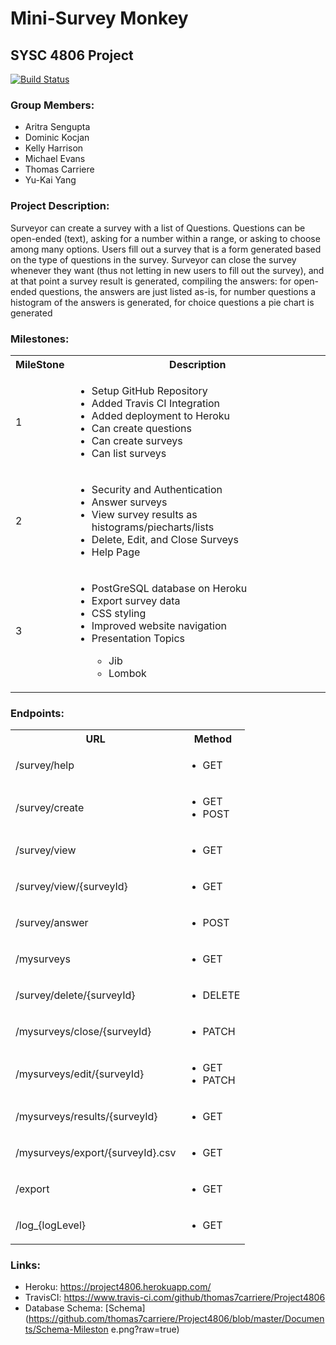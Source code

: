<H1>Mini-Survey Monkey</H1>
<H2> SYSC 4806 Project</H2>

[![Build Status](https://www.travis-ci.com/thomas7carriere/Project4806.svg?branch=master)](https://www.travis-ci.com/thomas7carriere/Project4806)

<H3>Group Members:</H3>

 - Aritra Sengupta
 - Dominic Kocjan
 - Kelly Harrison
 - Michael Evans
 - Thomas Carriere
 - Yu-Kai Yang

<H3>Project Description:</H3>
Surveyor can create a survey with a list of Questions. Questions can be open-ended (text), asking for a number within a range, or asking to choose among many options.  Users fill out a survey that is a form generated based on the type of questions in the survey. Surveyor can close the survey whenever they want (thus not letting in new users to fill out the survey), and at that point a survey result is generated, compiling the answers: for open-ended questions, the answers are just listed as-is, for number questions a histogram of the answers is generated, for choice questions a pie chart is generated

<H3>Milestones:</H3>

<table>
	<tr>
		<th>MileStone</th>
		<th>Description</th>
	</tr>
	<tr>
		<td>1</td>
		<td>
			<ul>
				<li>Setup GitHub Repository</li>
				<li>Added Travis CI Integration</li>
				<li>Added deployment to Heroku</li>
				<li>Can create questions</li>
				<li>Can create surveys</li>
				<li>Can list surveys</li>
			</ul>
		</td>
	</tr>
	<tr>
		<td>2</td>
		<td>
			<ul>
				<li>Security and Authentication</li>
				<li>Answer surveys</li>
				<li>View survey results as histograms/piecharts/lists</li>
				<li>Delete, Edit, and Close Surveys</li>
				<li>Help Page</li>
			</ul>
		</td>
	</tr>
	<tr>
		<td>3</td>
		<td>
            <ul>
				<li>PostGreSQL database on Heroku</li>
                <li>Export survey data</li>
                <li>CSS styling</li>
                <li>Improved website navigation</li>
                <li>Presentation Topics</li>
                <ul>
                    <li>Jib</li>
                    <li>Lombok</li>
                </ul>
            </ul>
        </td>
	</tr>
</table>

<H3>Endpoints:</H3>

<table>
	<tr>
		<th>URL</th>
		<th>Method</th>
	</tr>
    <tr>
		<td>/survey/help</td>
		<td>
			<ul>
				<li>GET</li>
			</ul>
		</td>
	</tr>
	<tr>
		<td>/survey/create</td>
		<td>
			<ul>
				<li>GET</li>
				<li>POST</li>
			</ul>
		</td>
	</tr>
	<tr>
		<td>/survey/view</td>
		<td>
			<ul>
				<li>GET</li>
			</ul>
		</td>
	</tr>
	<tr>
		<td>/survey/view/{surveyId}</td>
		<td>
			<ul>
				<li>GET</li>
			</ul>
		</td>
	</tr>
    <tr>
		<td>/survey/answer</td>
		<td>
			<ul>
				<li>POST</li>
			</ul>
		</td>
	</tr>
    <tr>
		<td>/mysurveys</td>
		<td>
			<ul>
				<li>GET</li>
			</ul>
		</td>
	</tr>
    <tr>
		<td>/survey/delete/{surveyId}</td>
		<td>
			<ul>
				<li>DELETE</li>
			</ul>
		</td>
	</tr>
    <tr>
		<td>/mysurveys/close/{surveyId}</td>
		<td>
			<ul>
				<li>PATCH</li>
			</ul>
		</td>
	</tr>
    <tr>
		<td>/mysurveys/edit/{surveyId}</td>
		<td>
			<ul>
                <li>GET</li>				
                <li>PATCH</li>
			</ul>
		</td>
	</tr>
    <tr>
		<td>/mysurveys/results/{surveyId}</td>
		<td>
			<ul>
				<li>GET</li>
			</ul>
		</td>
	</tr>
    <tr>
		<td>/mysurveys/export/{surveyId}.csv</td>
		<td>
			<ul>
				<li>GET</li>
			</ul>
		</td>
	</tr>
    <tr>
		<td>/export</td>
		<td>
			<ul>
				<li>GET</li>
			</ul>
		</td>
	</tr>
    <tr>
		<td>/log_{logLevel}</td>
		<td>
			<ul>
				<li>GET</li>
			</ul>
		</td>
	</tr>

</table>

<H3>Links:</H3>

- Heroku: https://project4806.herokuapp.com/
- TravisCI: https://www.travis-ci.com/github/thomas7carriere/Project4806
- Database Schema: [Schema](https://github.com/thomas7carriere/Project4806/blob/master/Documents/Schema-Mileston e.png?raw=true)
